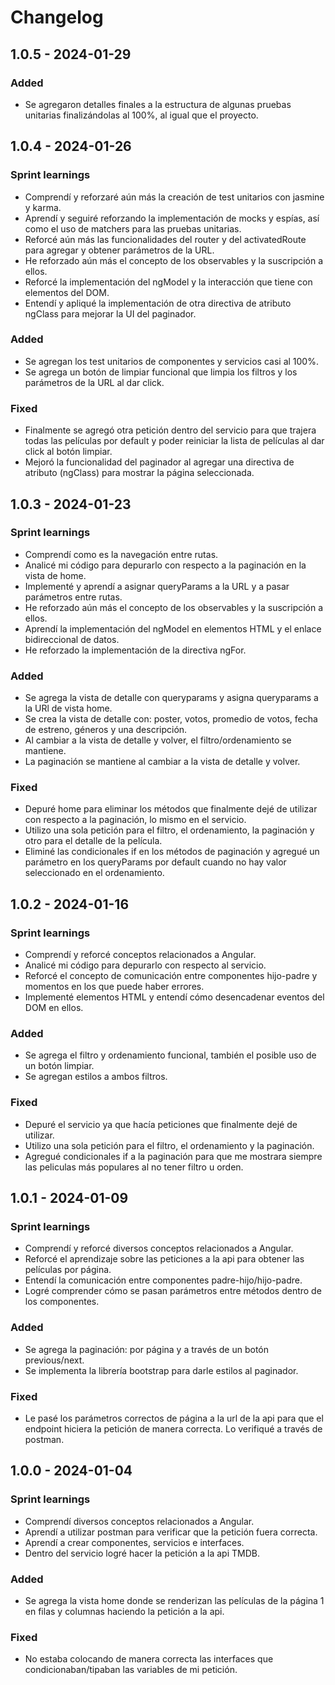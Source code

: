 # Changelog

## 1.0.5 - 2024-01-29

### Added
- Se agregaron detalles finales a la estructura de algunas pruebas unitarias finalizándolas al 100%, al igual que el proyecto.
  
## 1.0.4 - 2024-01-26

### Sprint learnings

- Comprendí y reforzaré aún más la creación de test unitarios con jasmine y karma.
- Aprendí y seguiré reforzando la implementación de mocks y espías, así como el uso de matchers para las pruebas unitarias.
- Reforcé aún más las funcionalidades del router y del activatedRoute para agregar y obtener parámetros de la URL.
- He reforzado aún más el concepto de los observables y la suscripción a ellos.
- Reforcé la implementación del ngModel y la interacción que tiene con elementos del DOM.
- Entendí y apliqué la implementación de otra directiva de atributo ngClass para mejorar la UI del paginador.

### Added

- Se agregan los test unitarios de componentes y servicios casi al 100%.
- Se agrega un botón de limpiar funcional que limpia los filtros y los parámetros de la URL al dar click.

### Fixed

- Finalmente se agregó otra petición dentro del servicio para que trajera todas las películas por default y poder reiniciar la lista de películas al dar click al botón limpiar.
- Mejoró la funcionalidad del paginador al agregar una directiva de atributo (ngClass) para mostrar la página seleccionada.

## 1.0.3 - 2024-01-23

### Sprint learnings

- Comprendí como es la navegación entre rutas.
- Analicé mi código para depurarlo con respecto a la paginación en la vista de home.
- Implementé y aprendí a asignar queryParams a la URL y a pasar parámetros entre rutas.
- He reforzado aún más el concepto de los observables y la suscripción a ellos.
- Aprendí la implementación del ngModel en elementos HTML y el enlace bidireccional de datos.
- He reforzado la implementación de la directiva ngFor.

### Added

- Se agrega la vista de detalle con queryparams y asigna queryparams a la URl de vista home.
- Se crea la vista de detalle con: poster, votos, promedio de votos, fecha de estreno, géneros y una descripción.
- Al cambiar a la vista de detalle y volver, el filtro/ordenamiento se mantiene.
- La paginación se mantiene al cambiar a la vista de detalle y volver.

### Fixed

- Depuré home para eliminar los métodos que finalmente dejé de utilizar con respecto a la paginación, lo mismo en el servicio.
- Utilizo una sola petición para el filtro, el ordenamiento, la paginación y otro para el detalle de la película.
- Eliminé las condicionales if en los métodos de paginación y agregué un parámetro en los queryParams por default cuando no hay valor seleccionado en el ordenamiento.

## 1.0.2 - 2024-01-16

### Sprint learnings

- Comprendí y reforcé conceptos relacionados a Angular.
- Analicé mi código para depurarlo con respecto al servicio.
- Reforcé el concepto de comunicación entre componentes hijo-padre y momentos en los que puede haber errores.
- Implementé elementos HTML y entendí cómo desencadenar eventos del DOM en ellos.

### Added

- Se agrega el filtro y ordenamiento funcional, también el posible uso de un botón limpiar.
- Se agregan estilos a ambos filtros.

### Fixed

- Depuré el servicio ya que hacía peticiones que finalmente dejé de utilizar.
- Utilizo una sola petición para el filtro, el ordenamiento y la paginación.
- Agregué condicionales if a la paginación para que me mostrara siempre las peliculas más populares al no tener filtro u orden.

## 1.0.1 - 2024-01-09

### Sprint learnings

- Comprendí y reforcé diversos conceptos relacionados a Angular.
- Reforcé el aprendizaje sobre las peticiones a la api para obtener las películas por página.
- Entendí la comunicación entre componentes padre-hijo/hijo-padre.
- Logré comprender cómo se pasan parámetros entre métodos dentro de los componentes.

### Added

- Se agrega la paginación: por página y a través de un botón previous/next.
- Se implementa la librería bootstrap para darle estilos al paginador.

### Fixed

- Le pasé los parámetros correctos de página a la url de la api para que el endpoint hiciera la petición de manera correcta. Lo verifiqué a través de postman.

## 1.0.0 - 2024-01-04

### Sprint learnings

- Comprendí diversos conceptos relacionados a Angular.
- Aprendí a utilizar postman para verificar que la petición fuera correcta.
- Aprendí a crear componentes, servicios e interfaces.
- Dentro del servicio logré hacer la petición a la api TMDB.

### Added

- Se agrega la vista home donde se renderizan las películas de la página 1 en filas y columnas haciendo la petición a la api.

### Fixed

- No estaba colocando de manera correcta las interfaces que condicionaban/tipaban las variables de mi petición.

